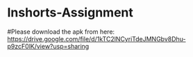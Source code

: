 # Inshorts-Assignment

#Please download the apk from here: https://drive.google.com/file/d/1kTC2lNCyriTdeJMNGbv8Dhu-p9zcF0lK/view?usp=sharing

